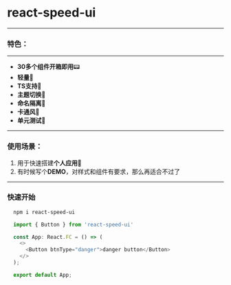 # react-speed-ui

---

### 特色：

---

- **30多个组件开箱即用**📟
- **轻量**📎 
- **TS支持**💎
- **主题切换**💱 
- **命名隔离**🔞
- **卡通风**🔫
- **单元测试**📧

---

### 使用场景： 

1. 用于快速搭建**个人应用**📨
2. 有时候写个**DEMO**，对样式和组件有要求，那么再适合不过了

---

### 快速开始
```sh
  npm i react-speed-ui
```
```js
  import { Button } from 'react-speed-ui'

  const App: React.FC = () => (
    <>
      <Button btnType="danger">danger button</Button>
    </>
  );

  export default App;
```
